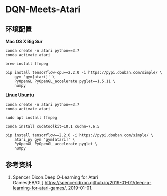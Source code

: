 # DQN-Meets-Atari

## 环境配置

**Mac OS X Big Sur**

```
conda create -n atari python==3.7
conda activate atari

brew install ffmpeg

pip install tensorflow-cpu==2.2.0 -i https://pypi.douban.com/simple/ \
    gym 'gym[atari]' \
    PyOpenGL PyOpenGL_accelerate pyglet==1.5.11 \
    numpy 
```

**Linux Ubuntu**

```
conda create -n atari python==3.7
conda activate atari

sudo apt install ffmpeg

conda install cudatoolkit=10.1 cudnn=7.6.5

pip install tensorflow==2.2.0 -i https://pypi.douban.com/simple/ \
    atari_py gym 'gym[atari]' \
    PyOpenGL PyOpenGL_accelerate pyglet \
    numpy 
```

## 参考资料

1. Spencer Dixon.Deep Q-Learning for Atari Games[EB/OL].https://spencerldixon.github.io/2019-01-01/deep-q-learning-for-atari-games/, 2019-01-01.
